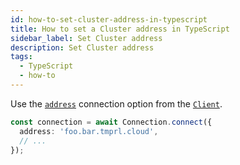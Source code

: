 ```yaml
---
id: how-to-set-cluster-address-in-typescript
title: How to set a Cluster address in TypeScript
sidebar_label: Set Cluster address
description: Set Cluster address
tags:
  - TypeScript
  - how-to
---
```


Use the [`address`](https://typescript.temporal.io/api/interfaces/client.connectionoptions/#address) connection option from the [`Client`](https://typescript.temporal.io/api/namespaces/client).

```typescript
const connection = await Connection.connect({
  address: 'foo.bar.tmprl.cloud',
  // ...
});
```

